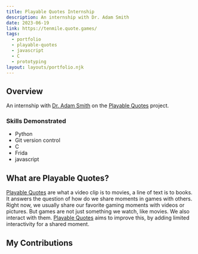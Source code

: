 ```yaml
---
title: Playable Quotes Internship
description: An internship with Dr. Adam Smith
date: 2023-06-19
link: https://tenmile.quote.games/
tags:
  - portfolio
  - playable-quotes
  - javascript
  - C
  - prototyping
layout: layouts/portfolio.njk
---
```

## Overview
An internship with [Dr. Adam Smith](https://campusdirectory.ucsc.edu/cd_detail?uid=amsmith) on the [Playable Quotes](https://tenmile.quote.games/) project.
### Skills Demonstrated
* Python
* Git version control
* C
* Frida
* javascript

## What are Playable Quotes?
[Playable Quotes](https://tenmile.quote.games/) are what a video clip is to movies, a line of text is to books. It answers the question of how do we share moments in games with others. Right now, we usually share our favorite gaming moments with videos or pictures. But games are not just something we watch, like movies. We also interact with them. [Playable Quotes](https://tenmile.quote.games/) aims to improve this, by adding limited interactivity for a shared moment.


## My Contributions

